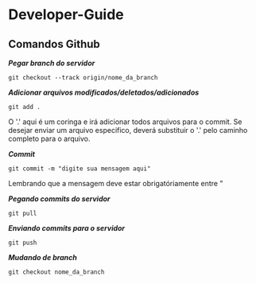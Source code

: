# Developer-Guide

## Comandos Github
***Pegar branch do servidor***
    
    git checkout --track origin/nome_da_branch
    
***Adicionar arquivos modificados/deletados/adicionados***
    
    git add .
    
O '.' aqui é um coringa e irá adicionar todos arquivos para o commit. Se desejar enviar um arquivo especifico, deverá substituir o '.' pelo caminho completo para o arquivo.

***Commit***

    git commit -m "digite sua mensagem aqui"
    
Lembrando que a mensagem deve estar obrigatóriamente entre "

***Pegando commits do servidor***

    git pull
    
***Enviando commits para o servidor***

    git push
    
***Mudando de branch***

    git checkout nome_da_branch
